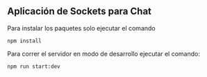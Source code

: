 ## Aplicación de Sockets para Chat

Para instalar los paquetes solo ejecutar el comando

``````
npm install
``````

Para correr el servidor en modo de desarrollo ejecutar el comando:

````
npm run start:dev
````
